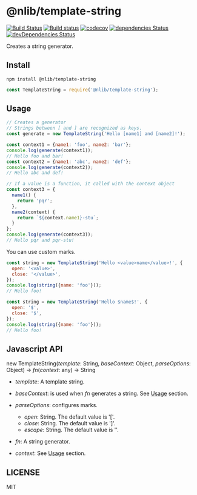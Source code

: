 # @nlib/template-string

[![Build Status](https://travis-ci.org/nlibjs/template-string.svg?branch=master)](https://travis-ci.org/nlibjs/template-string)
[![Build status](https://ci.appveyor.com/api/projects/status/tqb8mq85awg4kf5b/branch/master?svg=true)](https://ci.appveyor.com/project/kei-ito/template-string/branch/master)
[![codecov](https://codecov.io/gh/nlibjs/template-string/branch/master/graph/badge.svg)](https://codecov.io/gh/nlibjs/template-string)
[![dependencies Status](https://david-dm.org/nlibjs/template-string/status.svg)](https://david-dm.org/nlibjs/template-string)
[![devDependencies Status](https://david-dm.org/nlibjs/template-string/dev-status.svg)](https://david-dm.org/nlibjs/template-string?type=dev)

Creates a string generator.

## Install

```
npm install @nlib/template-string
```

```javascript
const TemplateString = require('@nlib/template-string');
```

## Usage

```javascript
// Creates a generator
// Strings between [ and ] are recognized as keys.
const generate = new TemplateString('Hello [name1] and [name2]!');

const context1 = {name1: 'foo', name2: 'bar'};
console.log(generate(context1));
// Hello foo and bar!
const context2 = {name1: 'abc', name2: 'def'};
console.log(generate(context2));
// Hello abc and def!

// If a value is a function, it called with the context object
const context3 = {
  name1() {
    return 'pqr';
  },
  name2(context) {
    return `${context.name1}-stu`;
  }
};
console.log(generate(context3));
// Hello pqr and pqr-stu!
```

You can use custom marks.

```javascript
const string = new TemplateString('Hello <value>name</value>!', {
  open: '<value>',
  close: '</value>',
});
console.log(string({name: 'foo'}));
// Hello foo!
```

```javascript
const string = new TemplateString('Hello $name$!', {
  open: '$',
  close: '$',
});
console.log(string({name: 'foo'}));
// Hello foo!
```

## Javascript API

new TemplateString(*template*: String, *baseContext*: Object, *parseOptions*: Object) → *fn*(*context*: any) → String

- *template*: A template string.
- *baseContext*: is used when *fn* generates a string. See [Usage](#usage) section.
- *parseOptions*: configures marks.
  - *open*: String. The default value is '['.
  - *close*: String. The default value is ']'.
  - *escape*: String. The default value is '\'.

- *fn*: A string generator.
- *context*: See [Usage](#usage) section.

## LICENSE

MIT
